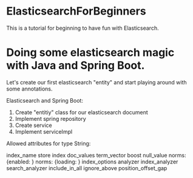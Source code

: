# ElasticsearchForBeginners
This is a tutorial for beginning to have fun with Elasticsearch.

Doing some elasticsearch magic with Java and Spring Boot.
=========================================================

Let's create our first elasticsearch "entity" and start playing around with some annotations.

Elasticsearch and Spring Boot:

1. Create "entitiy" class for our elasticsearch document
2. Implement spring repository
3. Create service
4. Implement serviceImpl


Allowed attributes for type String:

index_name
store
index
doc_values
term_vector
boost
null_value
norms: {enabled: <value>}
norms: {loading: <value>}
index_options
analyzer
index_analyzer
search_analyzer
include_in_all
ignore_above
position_offset_gap






